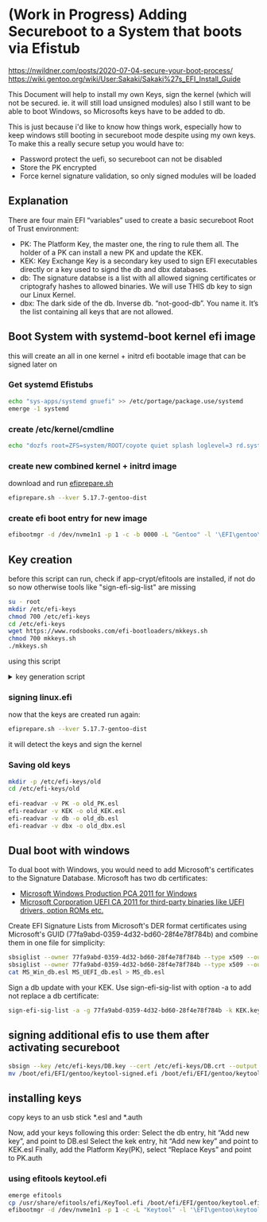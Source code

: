 # (Work in Progress) Adding Secureboot to a System that boots via Efistub 

https://nwildner.com/posts/2020-07-04-secure-your-boot-process/
https://wiki.gentoo.org/wiki/User:Sakaki/Sakaki%27s_EFI_Install_Guide

This Document will help to install my own Keys, sign the kernel (which will not be secured. ie. it will still load unsigned modules)
also I still want to be able to boot Windows, so Microsofts keys have to be added to db.

This is just because i'd like to know how things work, especially how to keep windows still booting in secureboot mode despite using my own keys. To make this a really secure setup you would have to:
- Password protect the uefi, so secureboot can not be disabled
- Store the PK encrypted
- Force kernel signature validation, so only signed modules will be loaded

## Explanation

There are four main EFI “variables” used to create a basic secureboot Root of Trust environment:
 - PK: The Platform Key, the master one, the ring to rule them all. The holder of a PK can install a new PK and update the KEK.
 - KEK: Key Exchange Key is a secondary key used to sign EFI executables directly or a key used to signd the db and dbx databases.
 - db: The signature databse is a list with all allowed signing certificates or criptografy hashes to allowed binaries. We will use THIS db key to sign our Linux Kernel.
 - dbx: The dark side of the db. Inverse db. “not-good-db”. You name it. It’s the list containing all keys that are not allowed.

## Boot System with systemd-boot kernel efi image
this will create an all in one kernel + initrd efi bootable image that can be signed later on

### Get systemd Efistubs

```bash
echo "sys-apps/systemd gnuefi" >> /etc/portage/package.use/systemd
emerge -1 systemd
```

### create /etc/kernel/cmdline

```bash
echo "dozfs root=ZFS=system/ROOT/coyote quiet splash loglevel=3 rd.systemd.show_status=auto rd.udev.log_level=3" >> /etc/kernel/cmdline
```

### create new combined kernel + initrd image
download and run [efiprepare.sh](./root/bin/efiprepare.sh) 

```bash
efiprepare.sh --kver 5.17.7-gentoo-dist
```

### create efi boot entry for new image
```bash
efibootmgr -d /dev/nvme1n1 -p 1 -c -b 0000 -L "Gentoo" -l '\EFI\gentoo\linux.efi' 
```

## Key creation

before this script can run, check if app-crypt/efitools are installed, if not do so now otherwise tools like "sign-efi-sig-list" are missing

```bash
su - root
mkdir /etc/efi-keys
chmod 700 /etc/efi-keys
cd /etc/efi-keys
wget https://www.rodsbooks.com/efi-bootloaders/mkkeys.sh
chmod 700 mkkeys.sh
./mkkeys.sh
```

using this script

<details>
 <summary>key generation script</summary>
 
```bash
 #!/bin/bash
# Copyright (c) 2015 by Roderick W. Smith
# Licensed under the terms of the GPL v3

echo -n "Enter a Common Name to embed in the keys: "
read NAME

openssl req -new -x509 -newkey rsa:2048 -subj "/CN=$NAME PK/" -keyout PK.key \
        -out PK.crt -days 3650 -nodes -sha256
openssl req -new -x509 -newkey rsa:2048 -subj "/CN=$NAME KEK/" -keyout KEK.key \
        -out KEK.crt -days 3650 -nodes -sha256
openssl req -new -x509 -newkey rsa:2048 -subj "/CN=$NAME DB/" -keyout DB.key \
        -out DB.crt -days 3650 -nodes -sha256
openssl x509 -in PK.crt -out PK.cer -outform DER
openssl x509 -in KEK.crt -out KEK.cer -outform DER
openssl x509 -in DB.crt -out DB.cer -outform DER

GUID=`python3 -c 'import uuid; print(str(uuid.uuid1()))'`
echo $GUID > myGUID.txt

cert-to-efi-sig-list -g $GUID PK.crt PK.esl
cert-to-efi-sig-list -g $GUID KEK.crt KEK.esl
cert-to-efi-sig-list -g $GUID DB.crt DB.esl
rm -f noPK.esl
touch noPK.esl

sign-efi-sig-list -t "$(date --date='1 second' +'%Y-%m-%d %H:%M:%S')" \
                  -k PK.key -c PK.crt PK PK.esl PK.auth
sign-efi-sig-list -t "$(date --date='1 second' +'%Y-%m-%d %H:%M:%S')" \
                  -k PK.key -c PK.crt PK noPK.esl noPK.auth
sign-efi-sig-list -t "$(date --date='1 second' +'%Y-%m-%d %H:%M:%S')" \
                  -k PK.key -c PK.crt KEK KEK.esl KEK.auth
sign-efi-sig-list -t "$(date --date='1 second' +'%Y-%m-%d %H:%M:%S')" \
                  -k KEK.key -c KEK.crt db DB.esl DB.auth

chmod 0600 *.key

echo ""
echo ""
echo "For use with KeyTool, copy the *.auth and *.esl files to a FAT USB"
echo "flash drive or to your EFI System Partition (ESP)."
echo "For use with most UEFIs' built-in key managers, copy the *.cer files;"
echo "but some UEFIs require the *.auth files."
echo ""
```
</details>


### signing linux.efi
now that the keys are created run again:

```bash
efiprepare.sh --kver 5.17.7-gentoo-dist
```

it will detect the keys and sign the kernel


### Saving old keys
```bash
mkdir -p /etc/efi-keys/old
cd /etc/efi-keys/old
 
efi-readvar -v PK -o old_PK.esl
efi-readvar -v KEK -o old_KEK.esl
efi-readvar -v db -o old_db.esl
efi-readvar -v dbx -o old_dbx.esl 
```

## Dual boot with windows
To dual boot with Windows, you would need to add Microsoft's certificates to the Signature Database. Microsoft has two db certificates:

- [Microsoft Windows Production PCA 2011 for Windows](./MicWinProPCA2011_2011-10-19.crt)
- [Microsoft Corporation UEFI CA 2011 for third-party binaries like UEFI drivers, option ROMs etc.](./MicCorUEFCA2011_2011-06-27.crt)

Create EFI Signature Lists from Microsoft's DER format certificates using Microsoft's GUID (77fa9abd-0359-4d32-bd60-28f4e78f784b) and combine them in one file for simplicity:

```bash
sbsiglist --owner 77fa9abd-0359-4d32-bd60-28f4e78f784b --type x509 --output MS_Win_db.esl MicWinProPCA2011_2011-10-19.crt
sbsiglist --owner 77fa9abd-0359-4d32-bd60-28f4e78f784b --type x509 --output MS_UEFI_db.esl MicCorUEFCA2011_2011-06-27.crt
cat MS_Win_db.esl MS_UEFI_db.esl > MS_db.esl
```
Sign a db update with your KEK. Use sign-efi-sig-list with option -a to add not replace a db certificate:
```bash
sign-efi-sig-list -a -g 77fa9abd-0359-4d32-bd60-28f4e78f784b -k KEK.key -c KEK.crt db MS_db.esl add_MS_db.auth
```

## signing additional efis to use them after activating secureboot

```bash
sbsign --key /etc/efi-keys/DB.key --cert /etc/efi-keys/DB.crt --output /boot/efi/EFI/gentoo/keytool-signed.efi /boot/efi/EFI/gentoo/keytool.efi
mv /boot/efi/EFI/gentoo/keytool-signed.efi /boot/efi/EFI/gentoo/keytool.efi
```

## installing keys
copy keys to an usb stick
*.esl and *.auth 

Now, add your keys following this order:
 Select the db entry, hit “Add new key”, and point to DB.esl
 Select the kek entry, hit “Add new key” and point to KEK.esl
 Finally, add the Platform Key(PK), select “Replace Keys” and point to PK.auth

### using efitools keytool.efi
```bash
emerge efitools
cp /usr/share/efitools/efi/KeyTool.efi /boot/efi/EFI/gentoo/keytool.efi
efibootmgr -d /dev/nvme1n1 -p 1 -c -L "Keytool" -l '\EFI\gentoo\keytool.efi'


```
